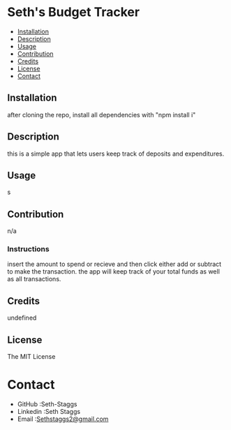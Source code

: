 # Seth's Budget Tracker
* [Installation](#installation)
* [Description](#description)
* [Usage](#usage)
* [Contribution](#contribution)
* [Credits](#credits)
* [License](#license)
* [Contact](#contact)
## Installation
after cloning the repo, install all dependencies with "npm install i"
## Description
this is a simple app that lets users keep track of deposits and expenditures.
## Usage
s
## Contribution
n/a
### Instructions
insert the amount to spend or recieve and then click either add or subtract to make the transaction. the app will keep track of your total funds as well as all transactions.
## Credits
undefined
## License
The MIT License
    
# Contact
* GitHub :Seth-Staggs
* Linkedin :Seth Staggs
* Email :Sethstaggs2@gmail.com
